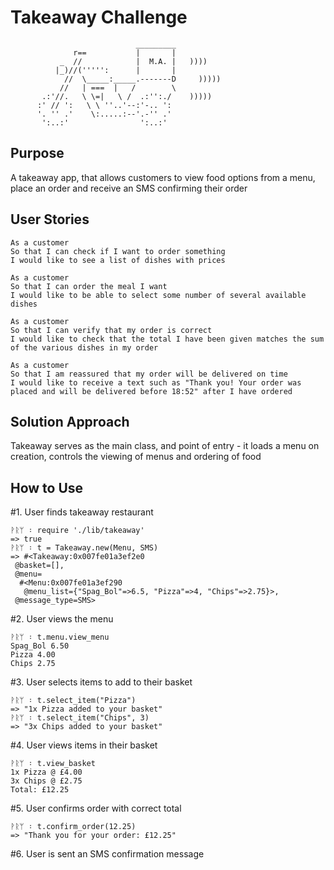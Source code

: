 Takeaway Challenge
==================
```
                            _________
              r==           |       |
           _  //            |  M.A. |   ))))
          |_)//(''''':      |       |
            //  \_____:_____.-------D     )))))
           //   | ===  |   /        \
       .:'//.   \ \=|   \ /  .:'':./    )))))
      :' // ':   \ \ ''..'--:'-.. ':
      '. '' .'    \:.....:--'.-'' .'
       ':..:'                ':..:'

 ```

Purpose
------------------
A takeaway app, that allows customers to view food options from a menu, place an order and receive an SMS confirming their order


User Stories
------------------

```
As a customer
So that I can check if I want to order something
I would like to see a list of dishes with prices

As a customer
So that I can order the meal I want
I would like to be able to select some number of several available dishes

As a customer
So that I can verify that my order is correct
I would like to check that the total I have been given matches the sum of the various dishes in my order

As a customer
So that I am reassured that my order will be delivered on time
I would like to receive a text such as "Thank you! Your order was placed and will be delivered before 18:52" after I have ordered
```

Solution Approach
------------------
Takeaway serves as the main class, and point of entry - it loads a menu on creation, controls the viewing of menus and ordering of food

How to Use
------------------
#1. User finds takeaway restaurant
```
ᚹᚱᛘ ᛬ require './lib/takeaway'
=> true
ᚹᚱᛘ ᛬ t = Takeaway.new(Menu, SMS)
=> #<Takeaway:0x007fe01a3ef2e0
 @basket=[],
 @menu=
  #<Menu:0x007fe01a3ef290
   @menu_list={"Spag_Bol"=>6.5, "Pizza"=>4, "Chips"=>2.75}>,
 @message_type=SMS>
```

#2. User views the menu
 ```
ᚹᚱᛘ ᛬ t.menu.view_menu
Spag_Bol 6.50
Pizza 4.00
Chips 2.75
```

#3. User selects items to add to their basket
```
ᚹᚱᛘ ᛬ t.select_item("Pizza")
=> "1x Pizza added to your basket"
ᚹᚱᛘ ᛬ t.select_item("Chips", 3)
=> "3x Chips added to your basket"
```

#4. User views items in their basket
```
ᚹᚱᛘ ᛬ t.view_basket
1x Pizza @ £4.00
3x Chips @ £2.75
Total: £12.25
```

#5. User confirms order with correct total
```
ᚹᚱᛘ ᛬ t.confirm_order(12.25)
=> "Thank you for your order: £12.25"
```

#6. User is sent an SMS confirmation message
